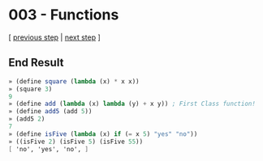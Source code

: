 # 003 - Functions

[ [previous step](./002%20-%20Variables.md) | [next step](./004%20-%20Next%20Steps.md) ]

## End Result

```scheme
» (define square (lambda (x) * x x))
» (square 3)
9
» (define add (lambda (x) lambda (y) + x y)) ; First Class function!
» (define add5 (add 5))
» (add5 2)
7
» (define isFive (lambda (x) if (= x 5) "yes" "no"))
» ((isFive 2) (isFive 5) (isFive 55))
[ 'no', 'yes', 'no', ]
```

#
